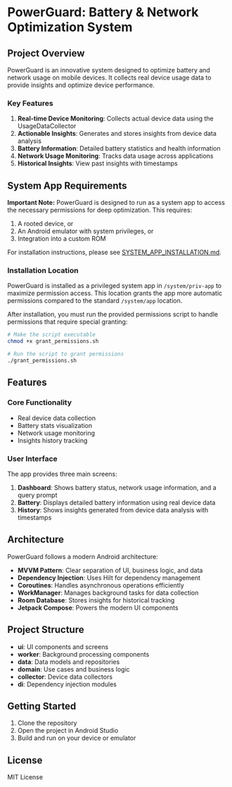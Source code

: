 # PowerGuard: Battery & Network Optimization System

## Project Overview

PowerGuard is an innovative system designed to optimize battery and network usage on
mobile devices. It collects real device usage data to provide insights and optimize device performance.

### Key Features

1. **Real-time Device Monitoring**: Collects actual device data using the UsageDataCollector
2. **Actionable Insights**: Generates and stores insights from device data analysis
3. **Battery Information**: Detailed battery statistics and health information
4. **Network Usage Monitoring**: Tracks data usage across applications
5. **Historical Insights**: View past insights with timestamps

## System App Requirements

**Important Note:** PowerGuard is designed to run as a system app to access the necessary
permissions for deep optimization. This requires:

1. A rooted device, or
2. An Android emulator with system privileges, or
3. Integration into a custom ROM

For installation instructions, please see [SYSTEM_APP_INSTALLATION.md](SYSTEM_APP_INSTALLATION.md).

### Installation Location

PowerGuard is installed as a privileged system app in `/system/priv-app` to maximize permission
access. This location grants the app more automatic permissions compared to the standard
`/system/app` location.

After installation, you must run the provided permissions script to handle permissions that require
special granting:

```bash
# Make the script executable
chmod +x grant_permissions.sh

# Run the script to grant permissions
./grant_permissions.sh
```

## Features

### Core Functionality

- Real device data collection
- Battery stats visualization
- Network usage monitoring
- Insights history tracking

### User Interface

The app provides three main screens:

1. **Dashboard**: Shows battery status, network usage information, and a query prompt
2. **Battery**: Displays detailed battery information using real device data
3. **History**: Shows insights generated from device data analysis with timestamps

## Architecture

PowerGuard follows a modern Android architecture:

- **MVVM Pattern**: Clear separation of UI, business logic, and data
- **Dependency Injection**: Uses Hilt for dependency management
- **Coroutines**: Handles asynchronous operations efficiently
- **WorkManager**: Manages background tasks for data collection
- **Room Database**: Stores insights for historical tracking
- **Jetpack Compose**: Powers the modern UI components

## Project Structure

- **ui**: UI components and screens
- **worker**: Background processing components
- **data**: Data models and repositories
- **domain**: Use cases and business logic
- **collector**: Device data collectors
- **di**: Dependency injection modules

## Getting Started

1. Clone the repository
2. Open the project in Android Studio
3. Build and run on your device or emulator

## License

MIT License 